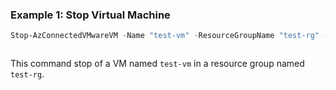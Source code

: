 ### Example 1: Stop Virtual Machine
```powershell
Stop-AzConnectedVMwareVM -Name "test-vm" -ResourceGroupName "test-rg" -SubscriptionId "204898ee-cd13-4332-b9d4-55ca5c25496d"
```

```output
```

This command stop of a VM named `test-vm` in a resource group named `test-rg`.
